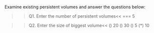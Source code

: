 Examine existing persistent volumes and answer the questions below:

>>Q1. Enter the number of persistent volumes<<
=== 5

>>Q2. Enter the size of biggest volume<<
() 20
() 30
() 5
(*) 10
